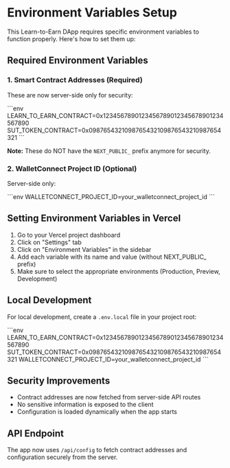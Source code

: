 # Environment Variables Setup

This Learn-to-Earn DApp requires specific environment variables to function properly. Here's how to set them up:

## Required Environment Variables

### 1. Smart Contract Addresses (Required)
These are now server-side only for security:

\`\`\`env
LEARN_TO_EARN_CONTRACT=0x1234567890123456789012345678901234567890
SUT_TOKEN_CONTRACT=0x0987654321098765432109876543210987654321
\`\`\`

**Note:** These do NOT have the `NEXT_PUBLIC_` prefix anymore for security.

### 2. WalletConnect Project ID (Optional)
Server-side only:

\`\`\`env
WALLETCONNECT_PROJECT_ID=your_walletconnect_project_id
\`\`\`

## Setting Environment Variables in Vercel

1. Go to your Vercel project dashboard
2. Click on "Settings" tab
3. Click on "Environment Variables" in the sidebar
4. Add each variable with its name and value (without NEXT_PUBLIC_ prefix)
5. Make sure to select the appropriate environments (Production, Preview, Development)

## Local Development

For local development, create a `.env.local` file in your project root:

\`\`\`env
LEARN_TO_EARN_CONTRACT=0x1234567890123456789012345678901234567890
SUT_TOKEN_CONTRACT=0x0987654321098765432109876543210987654321
WALLETCONNECT_PROJECT_ID=your_walletconnect_project_id
\`\`\`

## Security Improvements

- Contract addresses are now fetched from server-side API routes
- No sensitive information is exposed to the client
- Configuration is loaded dynamically when the app starts

## API Endpoint

The app now uses `/api/config` to fetch contract addresses and configuration securely from the server.
